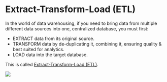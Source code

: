 # Extract-Transform-Load (ETL)
In the world of data warehousing, if you need to bring data from multiple different data sources into one, centralized database, you must first:
- EXTRACT data from its original source.
- TRANSFORM data by de-duplicating it, combining it, ensuring quality & best suited for analytics.
- LOAD data into the target database.

This is called [Extract-Transform-Load (ETL)](https://aws.amazon.com/what-is/etl/).

![](https://rivery.io/wp-content/uploads/2020/05/ETL-Process-for-linkedin3-1024x535.png)